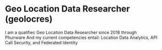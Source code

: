 # Geo Location Data Researcher (geolocres)
I am a qualifiec Geo Location Data Researcher since 2018 through Phunware
And my current competencies entail:
Location Data Analytics, API Call Security, and Federated Identity

